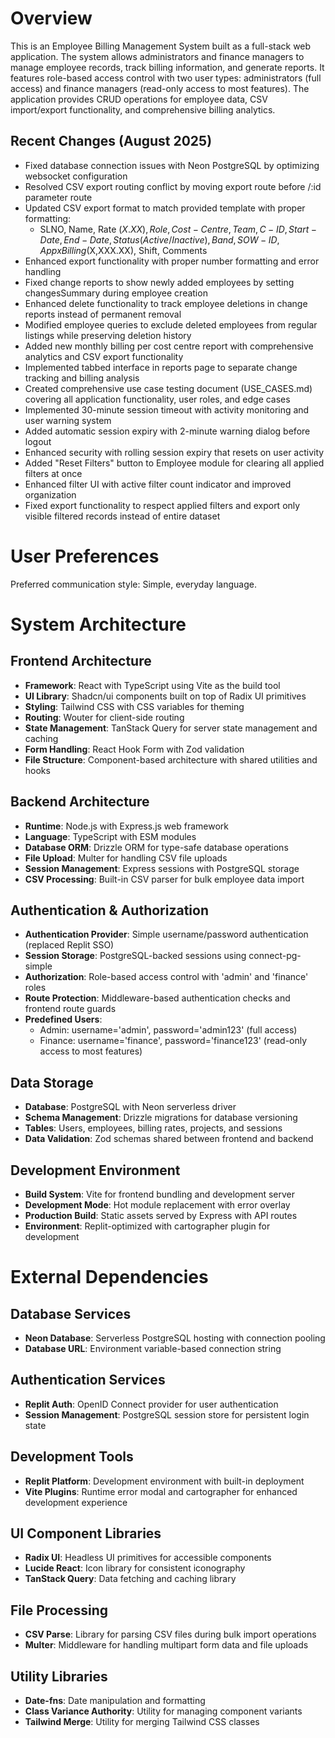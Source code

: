 # Overview

This is an Employee Billing Management System built as a full-stack web application. The system allows administrators and finance managers to manage employee records, track billing information, and generate reports. It features role-based access control with two user types: administrators (full access) and finance managers (read-only access to most features). The application provides CRUD operations for employee data, CSV import/export functionality, and comprehensive billing analytics.

## Recent Changes (August 2025)
- Fixed database connection issues with Neon PostgreSQL by optimizing websocket configuration
- Resolved CSV export routing conflict by moving export route before /:id parameter route
- Updated CSV export format to match provided template with proper formatting:
  - SLNO, Name, Rate ($X.XX), Role, Cost-Centre, Team, C-ID, Start-Date, End-Date, Status (Active/Inactive), Band, SOW-ID, Appx Billing ($X,XXX.XX), Shift, Comments
- Enhanced export functionality with proper number formatting and error handling
- Fixed change reports to show newly added employees by setting changesSummary during employee creation
- Enhanced delete functionality to track employee deletions in change reports instead of permanent removal
- Modified employee queries to exclude deleted employees from regular listings while preserving deletion history
- Added new monthly billing per cost centre report with comprehensive analytics and CSV export functionality
- Implemented tabbed interface in reports page to separate change tracking and billing analysis
- Created comprehensive use case testing document (USE_CASES.md) covering all application functionality, user roles, and edge cases
- Implemented 30-minute session timeout with activity monitoring and user warning system
- Added automatic session expiry with 2-minute warning dialog before logout
- Enhanced security with rolling session expiry that resets on user activity
- Added "Reset Filters" button to Employee module for clearing all applied filters at once
- Enhanced filter UI with active filter count indicator and improved organization
- Fixed export functionality to respect applied filters and export only visible filtered records instead of entire dataset

# User Preferences

Preferred communication style: Simple, everyday language.

# System Architecture

## Frontend Architecture
- **Framework**: React with TypeScript using Vite as the build tool
- **UI Library**: Shadcn/ui components built on top of Radix UI primitives
- **Styling**: Tailwind CSS with CSS variables for theming
- **Routing**: Wouter for client-side routing
- **State Management**: TanStack Query for server state management and caching
- **Form Handling**: React Hook Form with Zod validation
- **File Structure**: Component-based architecture with shared utilities and hooks

## Backend Architecture
- **Runtime**: Node.js with Express.js web framework
- **Language**: TypeScript with ESM modules
- **Database ORM**: Drizzle ORM for type-safe database operations
- **File Upload**: Multer for handling CSV file uploads
- **Session Management**: Express sessions with PostgreSQL storage
- **CSV Processing**: Built-in CSV parser for bulk employee data import

## Authentication & Authorization
- **Authentication Provider**: Simple username/password authentication (replaced Replit SSO)
- **Session Storage**: PostgreSQL-backed sessions using connect-pg-simple
- **Authorization**: Role-based access control with 'admin' and 'finance' roles
- **Route Protection**: Middleware-based authentication checks and frontend route guards
- **Predefined Users**: 
  - Admin: username='admin', password='admin123' (full access)
  - Finance: username='finance', password='finance123' (read-only access to most features)

## Data Storage
- **Database**: PostgreSQL with Neon serverless driver
- **Schema Management**: Drizzle migrations for database versioning
- **Tables**: Users, employees, billing rates, projects, and sessions
- **Data Validation**: Zod schemas shared between frontend and backend

## Development Environment
- **Build System**: Vite for frontend bundling and development server
- **Development Mode**: Hot module replacement with error overlay
- **Production Build**: Static assets served by Express with API routes
- **Environment**: Replit-optimized with cartographer plugin for development

# External Dependencies

## Database Services
- **Neon Database**: Serverless PostgreSQL hosting with connection pooling
- **Database URL**: Environment variable-based connection string

## Authentication Services
- **Replit Auth**: OpenID Connect provider for user authentication
- **Session Management**: PostgreSQL session store for persistent login state

## Development Tools
- **Replit Platform**: Development environment with built-in deployment
- **Vite Plugins**: Runtime error modal and cartographer for enhanced development experience

## UI Component Libraries
- **Radix UI**: Headless UI primitives for accessible components
- **Lucide React**: Icon library for consistent iconography
- **TanStack Query**: Data fetching and caching library

## File Processing
- **CSV Parse**: Library for parsing CSV files during bulk import operations
- **Multer**: Middleware for handling multipart form data and file uploads

## Utility Libraries
- **Date-fns**: Date manipulation and formatting
- **Class Variance Authority**: Utility for managing component variants
- **Tailwind Merge**: Utility for merging Tailwind CSS classes